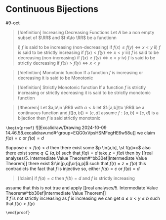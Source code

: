 # Continuous Bijections 


#9-oct

> [!definition] Increasing Decreasing Functions
> Let $A$ be a non empty subset of $\RR$ and $f:A\to \RR$ be a functionn
>
>i) $f$ is said to be increasing (non-decreasing) if $f(x)\leq f(y)\iff x<y$
>ii) $f$ is said to be strictly increasing if $f(x)<f(y)\iff x<y$
>iii) $f$ is said to be decreasing (non-increasing) if $f(x)\geq f(y)\iff x<y$
>iv) $f$ is said to be strictly decreasing if $f(x)>f(y)\iff x<y$ 


> [!definition] Monotonic function
> If a function $f$ is increasing or decreasing it is said to be  Monotonic 

> [!definition] Strictly Monotonic function
> If a function $f$ is strictly increasing or strictly decreasing it is said to be  strictly monotonic function


> [!theorem] 
> Let $a,b\in \RR$ with $a<b$ let $f:[a,b]\to \RR$ be a continuous function and $f([a,b])=[c,d]$
> assume $f:[a,b]=[c,d]$ is a bijection 
> then $f$ is said strictly monotonic 

`\begin{proof}`
![[Excalidraw/Drawing 2024-10-09 14.46.58.excalidraw.md#^group=EQG0xVpsHSMFegHE6w58u]]
we claim $f(a)=c$ or $f(a)=d$ 

Suppose $c<f(a)<d$
then there exist some $p \in(a,b], \st f(p)=c$ 
also there exist some $q\in(a,b]$ such that $f(q)=d$
take $z=f(a)$ then by [[real analyses/5. Intermediate Value Theorem#^bb30ef|Intermediate Value Theorem]] 
there exist $r\in[p,q]\or[q,p]$ such that 
$f(r)=z=f(a)$
this contradicts the fact that $f$ is injective 
so, either $f(a)=c$ or $f(a)=d$

> [!claim] 
> if $f(a)=c$ then $f(b)=d$ and $f$ is strictly increasing

assume that this is not true and apply  [[real analyses/5. Intermediate Value Theorem#^bb30ef|Intermediate Value Theorem]]  
if $f$ is not strictly increasing as $f$ is increasing we can get $a\leq x< y\leq b$ such that $f(x)>f(y)$


`\end{proof}`

